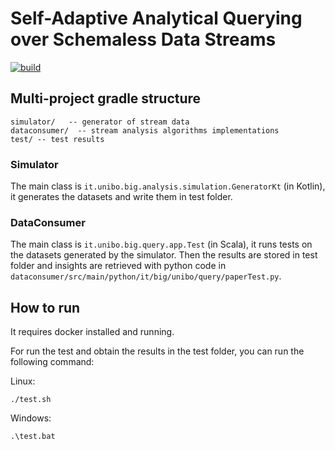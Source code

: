 # Self-Adaptive Analytical Querying over Schemaless Data Streams

[![build](https://github.com/big-unibo/stream-analysis#big---project-template-stream-analysis/actions/workflows/build.yml/badge.svg)](https://github.com/big-unibo/stream-analysis#big---project-template-stream-analysis/actions/workflows/build.yml)

## Multi-project gradle structure
    simulator/   -- generator of stream data
    dataconsumer/  -- stream analysis algorithms implementations
    test/ -- test results
### Simulator
The main class is `it.unibo.big.analysis.simulation.GeneratorKt` (in Kotlin),
it generates the datasets and write them in test folder.

### DataConsumer
The main class is `it.unibo.big.query.app.Test` (in Scala), it runs tests on the datasets generated by the simulator.
Then the results are stored in test folder and insights are retrieved with python code in `dataconsumer/src/main/python/it/big/unibo/query/paperTest.py`.

## How to run
It requires docker installed and running.

For run the test and obtain the results in the test folder, you can run the following command:

Linux:
```shell
./test.sh
```

Windows:
```shell
.\test.bat
```

